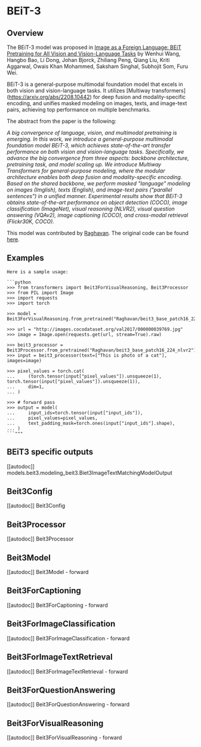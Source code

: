 <!--Copyright 2023 The HuggingFace Team. All rights reserved.

Licensed under the Apache License, Version 2.0 (the "License"); you may not use this file except in compliance with
the License. You may obtain a copy of the License at

http://www.apache.org/licenses/LICENSE-2.0

Unless required by applicable law or agreed to in writing, software distributed under the License is distributed on
an "AS IS" BASIS, WITHOUT WARRANTIES OR CONDITIONS OF ANY KIND, either express or implied. See the License for the
specific language governing permissions and limitations under the License.
-->

# BEiT-3

## Overview

The BEiT-3 model was proposed in [Image as a Foreign Language: BEiT Pretraining for All Vision and Vision-Language
Tasks](https://arxiv.org/abs/2208.10442) by Wenhui Wang, Hangbo Bao, Li Dong, Johan Bjorck, Zhiliang Peng, Qiang Liu,
Kriti Aggarwal, Owais Khan Mohammed, Saksham Singhal, Subhojit Som, Furu Wei. 

BEiT-3 is a general-purpose multimodal foundation model that excels in both vision and vision-language tasks. It
utilizes  [Multiway transformers] (https://arxiv.org/abs/2208.10442) for deep fusion and modality-specific encoding, 
and unifies masked modeling on images, texts, and image-text pairs, achieving top performance on multiple benchmarks.

The abstract from the paper is the following:

*A big convergence of language, vision, and multimodal pretraining is emerging. In this work, we introduce a
general-purpose multimodal foundation model BEiT-3, which achieves state-of-the-art transfer performance on both vision
and vision-language tasks. Specifically, we advance the big convergence from three aspects: backbone architecture,
pretraining task, and model scaling up. We introduce Multiway Transformers for general-purpose modeling, where the
modular architecture enables both deep fusion and modality-specific encoding. Based on the shared backbone, we perform
masked "language" modeling on images (Imglish), texts (English), and image-text pairs ("parallel sentences") in a
unified manner. Experimental results show that BEiT-3 obtains state-of-the-art performance on object detection (COCO),
image classification (ImageNet), visual reasoning (NLVR2), visual question answering
(VQAv2), image captioning (COCO), and cross-modal retrieval (Flickr30K, COCO).*

This model was contributed by [Raghavan](https://huggingface.co/Raghavan).
The original code can be found [here](https://github.com/microsoft/unilm/tree/master/beit3).

## Examples 
    Here is a sample usage:
    
    ```python
    >>> from transformers import Beit3ForVisualReasoning, Beit3Processor
    >>> from PIL import Image
    >>> import requests
    >>> import torch

    >>> model = Beit3ForVisualReasoning.from_pretrained("Raghavan/beit3_base_patch16_224_nlvr2")

    >>> url = "http://images.cocodataset.org/val2017/000000039769.jpg"
    >>> image = Image.open(requests.get(url, stream=True).raw)

    >>> beit3_processor = Beit3Processor.from_pretrained("Raghavan/beit3_base_patch16_224_nlvr2")
    >>> input = beit3_processor(text=["This is photo of a cat"], images=image)

    >>> pixel_values = torch.cat(
    ...     (torch.tensor(input["pixel_values"]).unsqueeze(1), torch.tensor(input["pixel_values"]).unsqueeze(1)),
    ...     dim=1,
    ... )

    >>> # forward pass
    >>> output = model(
    ...     input_ids=torch.tensor(input["input_ids"]),
    ...     pixel_values=pixel_values,
    ...     text_padding_mask=torch.ones(input["input_ids"].shape),
    ... )
    ```"""

## BEiT3 specific outputs

[[autodoc]] models.beit3.modeling_beit3.Biet3ImageTextMatchingModelOutput

## Beit3Config

[[autodoc]] Beit3Config

## Beit3Processor

[[autodoc]] Beit3Processor

## Beit3Model

[[autodoc]] Beit3Model
    - forward

## Beit3ForCaptioning

[[autodoc]] Beit3ForCaptioning
    - forward

## Beit3ForImageClassification

[[autodoc]] Beit3ForImageClassification
    - forward

## Beit3ForImageTextRetrieval

[[autodoc]] Beit3ForImageTextRetrieval
    - forward

## Beit3ForQuestionAnswering

[[autodoc]] Beit3ForQuestionAnswering
    - forward

## Beit3ForVisualReasoning

[[autodoc]] Beit3ForVisualReasoning
    - forward
